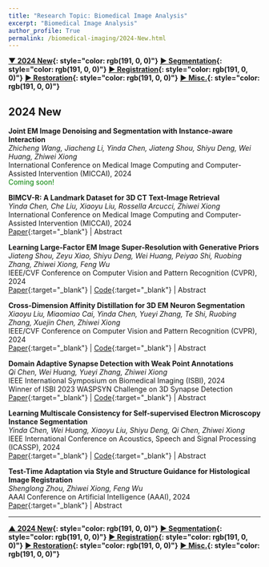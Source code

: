 ```yaml
---
title: "Research Topic: Biomedical Image Analysis"
excerpt: "Biomedical Image Analysis"
author_profile: True
permalink: /biomedical-imaging/2024-New.html
---
```


**[▼ 2024 New](/biomedical-imaging/2024-New){: style="color: rgb(191, 0, 0)"}**
**[▶ Segmentation](/biomedical-imaging/segmentation){: style="color: rgb(191, 0, 0)"}**
**[▶ Registration](/biomedical-imaging/registration){: style="color: rgb(191, 0, 0)"}**
**[▶ Restoration](/biomedical-imaging/restoration){: style="color: rgb(191, 0, 0)"}**
**[▶ Misc.](/biomedical-imaging/misc){: style="color: rgb(191, 0, 0)"}**

## 2024 New

**Joint EM Image Denoising and Segmentation with Instance-aware Interaction** <br>
_Zhicheng Wang, Jiacheng Li, Yinda Chen, Jiateng Shou, Shiyu Deng, Wei Huang, Zhiwei Xiong_ <br>
<span><pub> International Conference on Medical Image Computing and Computer-Assisted Intervention (MICCAI), 2024</pub></span> <br>
<span style="color: green;"><span style="color: green;">Coming soon! </span> </span>

**BIMCV-R: A Landmark Dataset for 3D CT Text-Image Retrieval** <br>
_Yinda Chen, Che Liu, Xiaoyu Liu, Rossella Arcucci, Zhiwei Xiong_ <br>
<span><pub> International Conference on Medical Image Computing and Computer-Assisted Intervention (MICCAI), 2024</pub></span> <br>
[Paper](https://arxiv.org/abs/2403.15992){:target="\_blank"} |
<a onclick='expandABS("Yinda_micai24")'> Abstract </a>

<div style="display: none;" class=abs id="Yinda_micai24"><br>
The burgeoning integration of 3D medical imaging into healthcare has led to a substantial increase in the workload of medical professionals. To assist clinicians in their diagnostic processes and alleviate their workload, the development of a robust system for retrieving similar case studies presents a viable solution. While the concept holds great promise, the field of 3D medical text-image retrieval is currently limited by the absence of robust evaluation benchmarks and curated datasets. To remedy this, our study presents a groundbreaking dataset, BIMCV-R (This dataset will be released upon acceptance.), which includes an extensive collection of 8,069 3D CT volumes, encompassing over 2 million slices, paired with their respective radiological reports. Expanding upon the foundational work of our dataset, we craft a retrieval strategy, MedFinder. This approach employs a dual-stream network architecture, harnessing the potential of large language models to advance the field of medical image retrieval beyond existing text-image retrieval solutions. It marks our preliminary step towards developing a system capable of facilitating text-to-image, image-to-text, and keyword-based retrieval tasks.
</div>

**Learning Large-Factor EM Image Super-Resolution with Generative Priors** <br>
_Jiateng Shou, Zeyu Xiao, Shiyu Deng, Wei Huang, Peiyao Shi, Ruobing Zhang, Zhiwei Xiong, Feng Wu_ <br>
<span><pub> IEEE/CVF Conference on Computer Vision and Pattern Recognition (CVPR), 2024</pub></span> <br>
[Paper](https://openaccess.thecvf.com/content/CVPR2024/papers/Shou_Learning_Large-Factor_EM_Image_Super-Resolution_with_Generative_Priors_CVPR_2024_paper.pdf){:target="\_blank"} |
[Code](https://github.com/jtshou/GPEMSR){:target="\_blank"} |
<a onclick='expandABS("Jiateng_cvpr24")'> Abstract </a>

<div style="display: none;" class=abs id="Jiateng_cvpr24"><br>
As the mainstream technique for capturing images of biological specimens at nanometer resolution electron microscopy (EM) is extremely time-consuming for scanning wide field-of-view (FOV) specimens. In this paper we investigate a challenging task of large-factor EM image super-resolution (EMSR) which holds great promise for reducing scanning time relaxing acquisition conditions and expanding imaging FOV. By exploiting the repetitive structures and volumetric coherence of EM images we propose the first generative learning-based framework for large-factor EMSR. Specifically motivated by the predictability of repetitive structures and textures in EM images we first learn a discrete codebook in the latent space to represent high-resolution (HR) cell-specific priors and a latent vector indexer to map low-resolution (LR) EM images to their corresponding latent vectors in a generative manner. By incorporating the generative cell-specific priors from HR EM images through a multi-scale prior fusion module we then deploy multi-image feature alignment and fusion to further exploit the inter-section coherence in the volumetric EM data. Extensive experiments demonstrate that our proposed framework outperforms advanced single-image and video super-resolution methods for 8x and 16x EMSR (ie with 64 times and 256 times less data acquired respectively) achieving superior visual reconstruction quality and downstream segmentation accuracy on benchmark EM datasets. Code is available at https://github. com/jtshou/GPEMSR.
</div>

**Cross-Dimension Affinity Distillation for 3D EM Neuron Segmentation** <br>
_Xiaoyu Liu, Miaomiao Cai, Yinda Chen, Yueyi Zhang, Te Shi, Ruobing Zhang, Xuejin Chen, Zhiwei Xiong_ <br>
<span><pub> IEEE/CVF Conference on Computer Vision and Pattern Recognition (CVPR), 2024</pub></span> <br>
[Paper](https://openaccess.thecvf.com/content/CVPR2024/papers/Liu_Cross-Dimension_Affinity_Distillation_for_3D_EM_Neuron_Segmentation_CVPR_2024_paper.pdf){:target="\_blank"} |
[Code](https://github.com/liuxy1103/CAD){:target="\_blank"} |
<a onclick='expandABS("Xiaoyu_cvpr24")'> Abstract </a>

<div style="display: none;" class=abs id="Xiaoyu_cvpr24"><br>
Accurate 3D neuron segmentation from electron microscopy (EM) volumes is crucial for neuroscience research. However the complex neuron morphology often leads to over-merge and over-segmentation results. Recent advancements utilize 3D CNNs to predict a 3D affinity map with improved accuracy but suffer from two challenges: high computational cost and limited input size especially for practical deployment for large-scale EM volumes. To address these challenges we propose a novel method to leverage lightweight 2D CNNs for efficient neuron segmentation. Our method employs a 2D Y-shape network to generate two embedding maps from adjacent 2D sections which are then converted into an affinity map by measuring their embedding distance. While the 2D network better captures pixel dependencies inside sections with larger input sizes it overlooks inter-section dependencies. To overcome this we introduce a cross-dimension affinity distillation (CAD) strategy that transfers inter-section dependency knowledge from a 3D teacher network to the 2D student network by ensuring consistency between their output affinity maps. Additionally we design a feature grafting interaction (FGI) module to enhance knowledge transfer by grafting embedding maps from the 2D student onto those from the 3D teacher. Extensive experiments on multiple EM neuron segmentation datasets including a newly built one by ourselves demonstrate that our method achieves superior performance over state-of-the-art methods with only 1/20 inference latency.
</div>

**Domain Adaptive Synapse Detection with Weak Point Annotations** <br>
_Qi Chen, Wei Huang, Yueyi Zhang, Zhiwei Xiong_ <br>
<span><pub> IEEE International Symposium on Biomedical Imaging (ISBI), 2024</pub></span> <br>
<span><highlighted>Winner</highlighted> of ISBI 2023 WASPSYN Challenge on 3D Synapse Detection<span> <br>
[Paper](https://arxiv.org/abs/2308.16461){:target="\_blank"} |
[Code](https://github.com/qic999/AdaSyn){:target="\_blank"} |
<a onclick='expandABS("Qi_ISBI24")'> Abstract </a>

<div style="display: none;" class=abs id="Qi_ISBI24"><br>
The development of learning-based methods has greatly improved the detection of synapses from electron microscopy (EM) images. However, training a model for each dataset is time-consuming and requires extensive annotations. Additionally, it is difficult to apply a learned model to data from different brain regions due to variations in data distributions. In this paper, we present AdaSyn, a two-stage segmentation-based framework for domain adaptive synapse detection with weak point annotations. In the first stage, we address the detection problem by utilizing a segmentation-based pipeline to obtain synaptic instance masks. In the second stage, we improve model generalizability on target data by regenerating square masks to get high-quality pseudo labels. Benefiting from our high-accuracy detection results, we introduce the distance nearest principle to match paired pre-synapses and post-synapses. In the WASPSYN challenge at ISBI 2023, our method ranks the 1st place.
</div>

**Learning Multiscale Consistency for Self-supervised Electron Microscopy Instance Segmentation** <br>
_Yinda Chen, Wei Huang, Xiaoyu Liu, Shiyu Deng, Qi Chen, Zhiwei Xiong_ <br>
<span><pub>IEEE International Conference on Acoustics, Speech and Signal Processing (ICASSP), 2024</pub></span> <br>
[Paper](https://ieeexplore.ieee.org/document/10446055){:target="\_blank"} |
[Code](https://github.com/ydchen0806/MS-Con-EM-Seg){:target="\_blank"} |
<a onclick='expandABS("Yinda_icassp")'> Abstract </a>

<div style="display: none;" class=abs id="Yinda_icassp"><br>
Instance segmentation in electron microscopy (EM) volumes poses a significant challenge due to the complex morphology of instances and insufficient annotations. Self-supervised learning has recently emerged as a promising solution, enabling the acquisition of prior knowledge of cellular tissue structures that are essential for EM instance segmentation. However, existing pretraining methods often lack the ability to capture complex visual patterns and relationships between voxels, which results in the acquired prior knowledge being insufficient for downstream EM analysis tasks. In this paper, we propose a novel pretraining framework that leverages multiscale visual representations to capture both voxel-level and feature-level consistency in EM volumes. Specifically, our framework enforces voxel-level consistency between the outputs of a Siamese network by a reconstruction function, and incorporates a cross-attention mechanism for soft feature matching to achieve fine-grained feature-level consistency. Moreover, we propose a contrastive learning scheme on the feature pyramid to extract discriminative features across multiple scales. We extensively pretrain our method on four large-scale EM datasets, achieving promising performance improvements in representative tasks of neuron and mitochondria instance segmentation.
</div>

**Test-Time Adaptation via Style and Structure Guidance for Histological Image Registration** <br>
_Shenglong Zhou, Zhiwei Xiong, Feng Wu_ <br>
<span><pub> AAAI Conference on Artificial Intelligence (AAAI), 2024</pub></span> <br>
[Paper](https://ojs.aaai.org/index.php/AAAI/article/view/28601){:target="\_blank"} |
<a onclick='expandABS("Shenglong_aaai24")'> Abstract </a>

<div style="display: none;" class=abs id="Shenglong_aaai24"><br>
Image registration plays a crucial role in histological image analysis, encompassing tasks like multi-modality fusion and disease grading. Traditional registration methods optimize objective functions for each image pair, yielding reliable accuracy but demanding heavy inference burdens. Recently, learning-based registration methods utilize networks to learn the optimization process during training and apply a one-step forward process during testing. While these methods offer promising registration performance with reduced inference time, they remain sensitive to appearance variances and local structure changes commonly encountered in histological image registration scenarios. In this paper, for the first time, we propose a novel test-time adaptation method for histological image registration, aiming to improve the generalization ability of learning-based methods. Specifically, we design two operations, style guidance and shape guidance, for the test-time adaptation process. The former leverages style representations encoded by feature statistics to address the issue of appearance variances, while the latter incorporates shape representations encoded by HOG features to improve registration accuracy in regions with structural changes. Furthermore, we consider the continuity of the model during the test-time adaptation process. Different from the previous methods initialized by a given trained model, we introduce a smoothing strategy to leverage historical models for better generalization. We conduct experiments with several representative learning-based backbones on the public histological dataset, demonstrating the superior registration performance of our test-time adaptation method.
</div>

---

**[▲ 2024 New](/biomedical-imaging/2024-New){: style="color: rgb(191, 0, 0)"}**
**[▶ Segmentation](/biomedical-imaging/segmentation){: style="color: rgb(191, 0, 0)"}**
**[▶ Registration](/biomedical-imaging/registration){: style="color: rgb(191, 0, 0)"}**
**[▶ Restoration](/biomedical-imaging/restoration){: style="color: rgb(191, 0, 0)"}**
**[▶ Misc.](/biomedical-imaging/misc){: style="color: rgb(191, 0, 0)"}**
